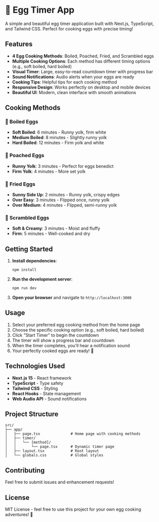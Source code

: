 # 🥚 Egg Timer App

A simple and beautiful egg timer application built with Next.js, TypeScript, and Tailwind CSS. Perfect for cooking eggs with precise timing!

## Features

- **4 Egg Cooking Methods**: Boiled, Poached, Fried, and Scrambled eggs
- **Multiple Cooking Options**: Each method has different timing options (e.g., soft boiled, hard boiled)
- **Visual Timer**: Large, easy-to-read countdown timer with progress bar
- **Sound Notifications**: Audio alerts when your eggs are ready
- **Cooking Tips**: Helpful tips for each cooking method
- **Responsive Design**: Works perfectly on desktop and mobile devices
- **Beautiful UI**: Modern, clean interface with smooth animations

## Cooking Methods

### 🥚 Boiled Eggs
- **Soft Boiled**: 6 minutes - Runny yolk, firm white
- **Medium Boiled**: 8 minutes - Slightly runny yolk  
- **Hard Boiled**: 12 minutes - Firm yolk and white

### 🍳 Poached Eggs
- **Runny Yolk**: 3 minutes - Perfect for eggs benedict
- **Firm Yolk**: 4 minutes - More set yolk

### 🍳 Fried Eggs
- **Sunny Side Up**: 2 minutes - Runny yolk, crispy edges
- **Over Easy**: 3 minutes - Flipped once, runny yolk
- **Over Medium**: 4 minutes - Flipped, semi-runny yolk

### 🥚 Scrambled Eggs
- **Soft & Creamy**: 3 minutes - Moist and fluffy
- **Firm**: 5 minutes - Well-cooked and dry

## Getting Started

1. **Install dependencies**:
   ```bash
   npm install
   ```

2. **Run the development server**:
   ```bash
   npm run dev
   ```

3. **Open your browser** and navigate to `http://localhost:3000`

## Usage

1. Select your preferred egg cooking method from the home page
2. Choose the specific cooking option (e.g., soft boiled, hard boiled)
3. Click "Start Timer" to begin the countdown
4. The timer will show a progress bar and countdown
5. When the timer completes, you'll hear a notification sound
6. Your perfectly cooked eggs are ready! 🎉

## Technologies Used

- **Next.js 15** - React framework
- **TypeScript** - Type safety
- **Tailwind CSS** - Styling
- **React Hooks** - State management
- **Web Audio API** - Sound notifications

## Project Structure

```
src/
├── app/
│   ├── page.tsx              # Home page with cooking methods
│   ├── timer/
│   │   └── [method]/
│   │       └── page.tsx      # Dynamic timer page
│   ├── layout.tsx            # Root layout
│   └── globals.css           # Global styles
```

## Contributing

Feel free to submit issues and enhancement requests!

## License

MIT License - feel free to use this project for your own egg cooking adventures! 🍳
